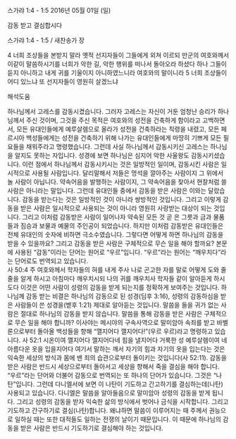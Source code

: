 스가랴 1:4 - 1:5 
2016년 05월 01일 (일)

감동 받고 결심합시다



스가랴 1:4 - 1:5 / 새찬송가  장


4 너희 조상들을 본받지 말라 옛적 선지자들이 그들에게 외쳐 이르되 만군의 여호와께서 이같이 말씀하시기를 너희가 악한 길, 악한 행위를 떠나서 돌아오라 하셨다 하나 그들이 듣지 아니하고 내게 귀를 기울이지 아니하였느니라 여호와의 말이니라 5 너희 조상들이 어디 있느냐 또 선지자들이 영원히 살겠느냐

해석도움





하나님께서 고레스를 감동시켰습니다. 그러자 고레스는 자신이 거둔 엄청난 승리가 하나님께서 주신 것이며, 그것을 주신 목적은 여호와의 성전을 건축하게 함이라고 고백하면서, 모든 유대인들에게 예루살렘으로 올라가 성전을 건축하라는 칙령을 내렸고, 모든 페르시아 백성들에게는 성전을 건축하기 위해 나가는 유대인들에게 마땅히 기쁘게 모든 필요들을 채워주라고 명령했습니다. 그런데 사실 하나님께서 감동시키신 고레스는 하나님을 알지도 못하는 자입니다. 성경에 보면 하나님은 심지어 악한 사울왕도 감동시키셨습니다. 이런 점에서 하나님께서 감동시키시는 것은 일방적인 일이며, 감동시킨 사람은 일시적으로 사용될 사람입니다. 달리말해서 저들은 멍석을 깔아주는 사람이지 그 위에서 놀 사람이 아닙니다. 약속어음을 발행하는 사람이지, 그 약속어음을 찾아서 현찰처럼 쓸 사람은 아니라는 말입니다. 
그런데 유대인들 중에서 감동을 받은 사람은 이와는 달랐습니다. 감동을 받는다는 것은 일방적인 것이 아니라 쌍방적인 것입니다. 그리고 이렇게 감동을 받은 사람은 일시적으로 사용되는 것이 아니라 영원히 사랑받는 대상이 되는 것입니다. 그리고 이처럼 감동받은 사람이 일어나자 약속된 모든 것 곧 은 그릇과 금과 물품들과 짐승과 보물과 예물의 주인공이 되었습니다.  하지만 이처럼 감동받은 유대인들은 전체 유대인의 숫자에 비하면 극소수였습니다. 
그렇다면 어떻게 하면 하나님의 감동을 받을 수 있을까요? 
그리고 감동을 받은 사람은 구체적으로 무슨 일을 해야 할까요? 
본문에 사용된 “감동”이라는 단어는 원어로 “우르”입니다. “우르”라는 원어는  “깨우치다”라는 단어로도 번역되고 있습니다.  
사 50:4 주 여호와께서 학자들의 혀를 내게 주사 나로 곤고한 자를 말로 어떻게 도와 줄 줄을 알게 하시고 아침마다 깨우치시되 나의 귀를 깨우치사 학자들 같이 알아듣게 하시도다 이것은 어떤 사람이 성령의 감동을 받게 되는지를 정확하게 보여주는 것입니다. 하나님께 감동 받는 비결은 하나님의 감동으로 된 성경(딤후 3:16), 성령의 감동하심을 받은 사람들이 쓴 성경을(벧후 1:21) 제대로 알아듣는 것입니다. 말씀을 들을 귀가 없는 사람은 절대로 하나님의 감동을 받지 않습니다. 
말씀을 통해 감동을 받은 사람은 구체적으로 무슨 일을 해야 합니까? 이사야는 메시야의 구속사역으로 말미암아 속죄를 받고 바벨론으로부터 돌아올 백성들을 향해 “깰지어다 깰지어다!”(우르 우르)라고 명령하고 있습니다. 
사 52:1 시온이여 깰지어다 깰지어다네 힘을 낼지어다 거룩한 성 예루살렘이여 네 아름다운 옷을 입을지어다 
여기서 말하는 깨서 자기의 힘과 자기의 옷을 입는다는 것은 익숙한 세상의 방식과 몸에 밴 죄의 습관으로부터 돌이키는 것입니다(사 52:11). 
감동을 받은 사람은 반드시 세상으로부터 돌아서고 세상을 향해서 죽을 결심을 해야 합니다. “우르”라는 단어와 더불어 감동으로 번역되는 또 하나의 단어가 있습니다. 그것은 “나탄”입니다. 그런데 다니엘서에 보면 이 나탄이 기도하고 간고하기를 결심하는데(나탄) 사용되고 있습니다. 다니엘은 말씀을 알아들음으로 말미암아 성령의 감동을 받게 됩니다. 그리고 성령의 감동을 받자 익숙한 삶의 방식에서 벗어나 금식을 시작합니다. 그리고 기도하고 간구하기로 결심(나탄)합니다. 왜냐하면 말씀이 이루어지는 때 주께서 권능으로 일하실 때는 또한 대적들도 일하는 전쟁의 날이기 때문입니다. 이 때문에 하나님의 감동을 받은 사람은 반드시 기도하기로 결심해야 하는 것입니다.